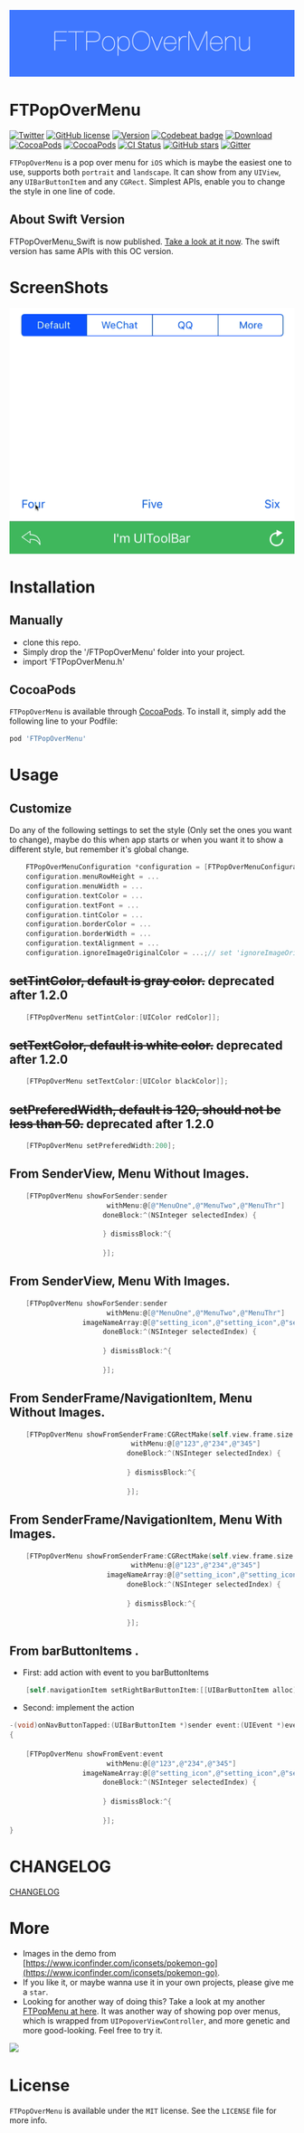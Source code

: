 ![FTPopOverMenu](https://raw.githubusercontent.com/liufengting/FTResourceRepo/master/Resource/FTPopOverMenu/FTPopOverMenu.jpg)

# FTPopOverMenu

[![Twitter](https://img.shields.io/badge/twitter-@liufengting-blue.svg?style=flat)](http://twitter.com/liufengting) 
[![GitHub license](https://img.shields.io/badge/license-MIT-blue.svg)](https://raw.githubusercontent.com/liufengting/FTPopOverMenu/master/LICENSE)
[![Version](https://img.shields.io/cocoapods/v/FTPopOverMenu.svg?style=flat)](http://cocoapods.org/pods/FTPopOverMenu)
[![Codebeat badge](https://codebeat.co/badges/763991fb-8307-4683-8b19-6c8aba9f1683)](https://codebeat.co/projects/github-com-liufengting-ftpopovermenu)
[![Download](https://img.shields.io/cocoapods/dt/FTPopOverMenu.svg?maxAge=2592000)](http://cocoapods.org/pods/FTPopOverMenu)
[![CocoaPods](https://img.shields.io/cocoapods/at/FTPopOverMenu.svg?maxAge=2592000)](http://cocoapods.org/pods/FTPopOverMenu)
[![CocoaPods](https://img.shields.io/cocoapods/metrics/doc-percent/FTPopOverMenu.svg?maxAge=2592000)](http://cocoapods.org/pods/FTPopOverMenu)
[![CI Status](http://img.shields.io/travis/liufengting/FTPopOverMenu.svg?style=flat)](https://travis-ci.org/liufengting/FTPopOverMenu)
[![GitHub stars](https://img.shields.io/github/stars/liufengting/FTPopOverMenu.svg)](https://github.com/liufengting/FTPopOverMenu/stargazers)
[![Gitter](https://badges.gitter.im/liufengting/FTPopOverMenu.svg)](https://gitter.im/liufengting/FTPopOverMenu?utm_source=badge&utm_medium=badge&utm_campaign=pr-badge)

`FTPopOverMenu` is a pop over menu for `iOS` which is maybe the easiest one to use, supports both `portrait` and `landscape`. It can show from any `UIView`, any `UIBarButtonItem` and any `CGRect`. Simplest APIs, enable you to change the style in one line of code.


## About Swift Version

FTPopOverMenu_Swift is now published. [Take a look at it now](https://github.com/liufengting/FTPopOverMenu_Swift). The swift version has same APIs with this OC version.

# ScreenShots

![screenshots](https://raw.githubusercontent.com/liufengting/FTResourceRepo/master/Resource/FTPopOverMenu/screenshots.gif)

# Installation

## Manually

* clone this repo.
* Simply drop the '/FTPopOverMenu' folder into your project.
* import 'FTPopOverMenu.h'

## CocoaPods
`FTPopOverMenu` is available through [CocoaPods](http://cocoapods.org). To install it, simply add the following line to your Podfile:

```ruby
pod 'FTPopOverMenu'
```

# Usage

## Customize

Do any of the following settings to set the style (Only set the ones you want to change), maybe do this when app starts or when you want it to show a different style, but remember it's global change.

```objective-c
    FTPopOverMenuConfiguration *configuration = [FTPopOverMenuConfiguration defaultConfiguration];
    configuration.menuRowHeight = ...
    configuration.menuWidth = ...
    configuration.textColor = ...
    configuration.textFont = ...
    configuration.tintColor = ...
    configuration.borderColor = ...
    configuration.borderWidth = ...
    configuration.textAlignment = ...
    configuration.ignoreImageOriginalColor = ...;// set 'ignoreImageOriginalColor' to YES, images color will be same as textColor
```


## ~~setTintColor, default is gray color.~~ deprecated after 1.2.0

```objective-c
    [FTPopOverMenu setTintColor:[UIColor redColor]];
```
## ~~setTextColor, default is white color.~~ deprecated after 1.2.0

```objective-c
    [FTPopOverMenu setTextColor:[UIColor blackColor]];
```

## ~~setPreferedWidth, default is 120, should not be less than 50.~~ deprecated after 1.2.0

```objective-c
    [FTPopOverMenu setPreferedWidth:200];
```

## From SenderView, Menu Without Images.
 
```objective-c
    [FTPopOverMenu showForSender:sender
                        withMenu:@[@"MenuOne",@"MenuTwo",@"MenuThr"]
                       doneBlock:^(NSInteger selectedIndex) {
                           
                       } dismissBlock:^{
                          
                       }];
```

## From SenderView, Menu With Images.
 
```objective-c
    [FTPopOverMenu showForSender:sender
                        withMenu:@[@"MenuOne",@"MenuTwo",@"MenuThr"]
                  imageNameArray:@[@"setting_icon",@"setting_icon",@"setting_icon"]
                       doneBlock:^(NSInteger selectedIndex) {
                           
                       } dismissBlock:^{
                          
                       }];
```
## From SenderFrame/NavigationItem, Menu Without Images.
 
```objective-c
    [FTPopOverMenu showFromSenderFrame:CGRectMake(self.view.frame.size.width - 40, 20, 40, 40)
                              withMenu:@[@"123",@"234",@"345"]
                             doneBlock:^(NSInteger selectedIndex) {
                                 
                             } dismissBlock:^{
                                 
                             }];
```

## From SenderFrame/NavigationItem, Menu With Images.
 
```objective-c
    [FTPopOverMenu showFromSenderFrame:CGRectMake(self.view.frame.size.width - 40, 20, 40, 40)
                              withMenu:@[@"123",@"234",@"345"]
                        imageNameArray:@[@"setting_icon",@"setting_icon",@"setting_icon"]
                             doneBlock:^(NSInteger selectedIndex) {
                                 
                             } dismissBlock:^{
                                 
                             }];
```

## From barButtonItems .

- First: add action with event to you barButtonItems 

```objective-c
    [self.navigationItem setRightBarButtonItem:[[UIBarButtonItem alloc] initWithTitle:@"Edit" style:UIBarButtonItemStyleDone target:self action:@selector(onNavButtonTapped:event:)]];
```

- Second: implement the action

```objective-c
-(void)onNavButtonTapped:(UIBarButtonItem *)sender event:(UIEvent *)event
{

    [FTPopOverMenu showFromEvent:event
                        withMenu:@[@"123",@"234",@"345"]
                  imageNameArray:@[@"setting_icon",@"setting_icon",@"setting_icon"]
                       doneBlock:^(NSInteger selectedIndex) {
                           
                       } dismissBlock:^{
                           
                       }];
}
```

# CHANGELOG

[CHANGELOG](https://github.com/liufengting/FTPopOverMenu/blob/master/CHANGELOG.md)

# More

* Images in the demo from [https://www.iconfinder.com/iconsets/pokemon-go](https://www.iconfinder.com/iconsets/pokemon-go).
* If you like it, or maybe wanna use it in your own projects, please give me a `star`.
* Looking for another way of doing this? Take a look at my another [FTPopMenu at here](https://github.com/liufengting/FTPopMenu).  It was another way of showing pop over menus, which is wrapped from `UIPopoverViewController`, and more genetic and more good-looking. Feel free to try it.
 

<img src="https://raw.githubusercontent.com/liufengting/FTPopMenu/master/ScreenShots/ScreenShots2.png" width="400"/>


# License

`FTPopOverMenu` is available under the `MIT` license. See the `LICENSE` file for more info.


